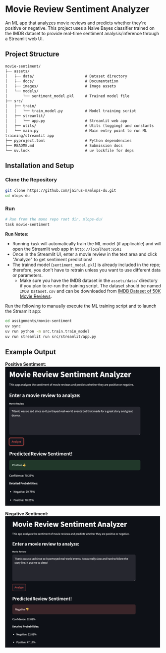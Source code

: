 # Movie Review Sentiment Analyzer

An ML app that analyzes movie reviews and predicts whether they're positive or negative. This project uses a Naive Bayes classifier trained on the IMDB dataset to provide real-time sentiment analysis/inference through a Streamlit web UI.

## Project Structure

```
movie-sentiment/
├── assets/
│   ├── data/                       # Dataset directory
│   ├── docs/                       # Documentation
│   ├── images/                     # Image assets
│   └── models/
│       └── sentiment_model.pkl     # Trained model file
├── src/
│   ├── train/
│   │   └── train_model.py          # Model training script
│   ├── streamlit/
│   │   └── app.py                  # Streamlit web app
│   ├── utils/                      # Utils (logging) and constants
│   └── main.py                     # Main entry point to run ML training/streamlit app
├── pyproject.toml                  # Python dependencies
├── README.md                       # Submission docs 
└── uv.lock                         # uv lockfile for deps
```

## Installation and Setup 

### Clone the Repository

```bash
git clone https://github.com/jairus-m/mlops-du.git
cd mlops-du 
```

### Run 
```bash
# Run from the mono repo root dir, mlops-du/
task movie-sentiment
```

**Run Notes:** 
- Running `task` will automatically train the ML model (if applicable) and will open the Streamlit web app in `http://localhost:8501`
- Once in the Streamlit UI, enter a movie review in the text area and click "Analyze" to get sentiment predictions!
- The trained model (`sentiment_model.pkl`) is already included in the repo; therefore, you don't have to retrain unless you want to use different data or parameters.
  - Make sure you have the IMDB dataset in the `assets/data/` directory if you plan to re-run the training script. The dataset should be named `IMDB Dataset.csv` and can be downloaded from [IMDB Dataset of 50K Movie Reviews](https://www.kaggle.com/datasets/lakshmi25npathi/imdb-dataset-of-50k-movie-reviews).

Run the following to manually execute the ML training script and to launch the Streamlit app:
```bash
cd assignments/movie-sentiment
uv sync
uv run python -m src.train.train_model
uv run streamlit run src/streamlit/app.py 
```

## Example Output
__Positive Sentiment:__  
<img src="assets/images/positive_sentiment.png" width="500"/>

__Negative Sentiment:__  
<img src="assets/images/negative_sentiment.png" width="500"/>

